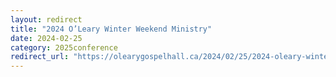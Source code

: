 ```yaml
---
layout: redirect
title: "2024 O’Leary Winter Weekend Ministry"
date: 2024-02-25
category: 2025conference
redirect_url: "https://olearygospelhall.ca/2024/02/25/2024-oleary-winter-weekend-ministry/"
---
```


